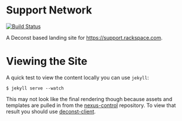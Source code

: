 
# Support Network

[![Build Status](https://build.developer.rackspace.com/rackerlabs/docs-support-network/badge?branch=master)](https://build.developer.rackspace.com/rackerlabs/docs-support-network/)

A Deconst based landing site for https://support.rackspace.com.

# Viewing the Site

A quick test to view the content locally you can use `jekyll`:

    $ jekyll serve --watch

This may not look like the final rendering though because assets and templates
are pulled in from the
[nexus-control](https://github.com/rackerlabs/nexus-control) repository.  To
view that result you should use
[deconst-client](https://github.com/deconst/client).
